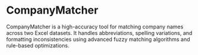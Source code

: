 # CompanyMatcher
CompanyMatcher is a high-accuracy tool for matching company names across two Excel datasets. It handles abbreviations, spelling variations, and formatting inconsistencies using advanced fuzzy matching algorithms and rule-based optimizations.
